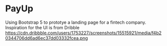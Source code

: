 # PayUp
Using Bootstrap 5 to prototye a landing page for a fintech company. Inspiration  for the UI is from Dribble https://cdn.dribbble.com/users/1753227/screenshots/15515921/media/f4b20344706dd6ad6ec37dd03332fcea.png
